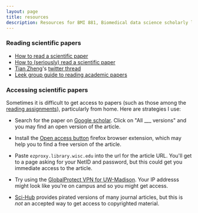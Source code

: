 ```yaml
---
layout: page
title: resources
description: Resources for BMI 881, Biomedical data science scholarly literature
---
```


### Reading scientific papers

- [How to read a scientific paper](https://www.sciencemag.org/careers/2016/01/how-read-scientific-paper)
- [How to (seriously) read a scientific paper](https://www.sciencemag.org/careers/2016/03/how-seriously-read-scientific-paper)
- [Tian Zheng](http://tzstatsads.github.io/)'s [twitter thread](https://twitter.com/tz33cu/status/1119777860909174785)
- [Leek group guide to reading academic papers](https://github.com/jtleek/readingpapers)

### Accessing scientific papers

Sometimes it is difficult to get access to papers (such as those among
the [reading assignments](schedule.html)), particularly from home.
Here are strategies I use:

- Search for the paper on [Google scholar](https://scholar.google.com).
  Click on "All ___ versions" and you may find an open version of the article.

- Install the [Open access button](https://openaccessbutton.org/)
  firefox browser extension, which may help you to find a free version
  of the article.

- Paste `ezproxy.library.wisc.edu` into the url for the article URL.
  You'll get to a page asking for your NetID and password, but this
  could get you immediate access to the article.

- Try using the [GlobalProtect VPN for
  UW-Madison](https://kb.wisc.edu/helpdesk/page.php?id=68164). Your
  IP addresss might look like you're on campus and so you might get
  access.

- [Sci-Hub](https://sci-hub.se) provides pirated versions of many
  journal articles, but this is _not_ an accepted way to get access to
  copyrighted material.
